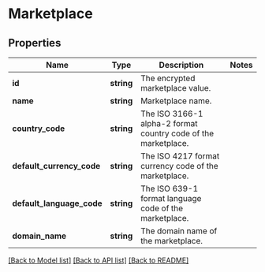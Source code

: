 # Marketplace

## Properties
Name | Type | Description | Notes
------------ | ------------- | ------------- | -------------
**id** | **string** | The encrypted marketplace value. | 
**name** | **string** | Marketplace name. | 
**country_code** | **string** | The ISO 3166-1 alpha-2 format country code of the marketplace. | 
**default_currency_code** | **string** | The ISO 4217 format currency code of the marketplace. | 
**default_language_code** | **string** | The ISO 639-1 format language code of the marketplace. | 
**domain_name** | **string** | The domain name of the marketplace. | 

[[Back to Model list]](../README.md#documentation-for-models) [[Back to API list]](../README.md#documentation-for-api-endpoints) [[Back to README]](../README.md)


